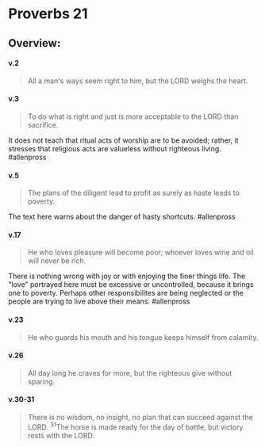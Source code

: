 # Proverbs 21

## Overview:


#### v.2
>All a man's ways seem right to him, but the LORD weighs the heart.

#### v.3
>To do what is right and just is more acceptable to the LORD than sacrifice.

It does not teach that ritual acts of worship are to be avoided; rather, it stresses that religious acts are valueless without righteous living.
#allenpross 

#### v.5
>The plans of the diligent lead to profit as surely as haste leads to poverty.

The text here warns about the danger of hasty shortcuts.
#allenpross 

#### v.17
>He who loves pleasure will become poor; whoever loves wine and oil will never be rich.

There is nothing wrong with joy or with enjoying the finer things life. The "love" portrayed here must be excessive or uncontrolled, because it brings one to poverty. Perhaps other responsibilites are being neglected or the people are trying to live above their means.
#allenpross 

#### v.23
>He who guards his mouth and his tongue keeps himself from calamity.

#### v.26
>All day long he craves for more, but the righteous give without sparing.

#### v.30-31
>There is no wisdom, no insight, no plan that can succeed against the LORD. <sup>31</sup>The horse is made ready for the day of battle, but victory rests with the LORD.




